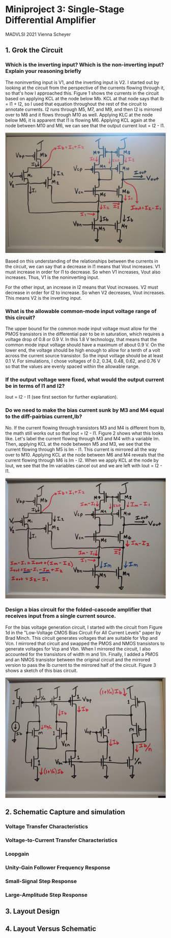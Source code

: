 # Miniproject 3: Single-Stage Differential Amplifier
MADVLSI 2021
Vienna Scheyer

## 1. Grok the Circuit
### Which is the inverting input? Which is the non-inverting input? Explain your reasoning briefly
The noninverting input is V1, and the inverting input is V2. I started out by looking at the circuit from the perspective of the currents flowing through it, so that's how I approached this. Figure 1 shows the currents in the circuit based on applying KCL at the node below Mb. KCL at that node says that Ib = I1 + I2, so I used that equation throughout the rest of the circuit to annotate currents. I2 runs through M5, M7, and M9, and then I2 is mirrored over to M8 and it flows through M10 as well. Applying KLC at the node below M6, it is apparent that I1 is flowing M6. Applying KCL again at the node between M10 and M6, we can see that the output current Iout = I2 - I1. 

![image](images/MP3_currents_grok.jpg)

Based on this understanding of the relationships between the currents in the circuit, we can say that a decrease in I1 means that Vout increases. V1 must increase in order for I1 to decrease. So when V1 increases, Vout also increases. Thus, V1 is the noninverting input.

For the other input, an increase in I2 means that Vout increases. V2 must decrease in order for I2 to increase. So when V2 decreases, Vout increases. This means V2 is the inverting input.

### What is the allowable common-mode input voltage range of this circuit?
The upper bound for the common mode input voltage must allow for the PMOS transistors in the differential pair to be in saturation, which requires a voltage drop of 0.8 or 0.9 V. In this 1.8 V technology, that means that the common mode input voltage should have a maximum of about 0.9 V. On the lower end, the voltage should be high enough to allow for a tenth of a volt across the current source transistor. So the input voltage should be at least 0.1 V. For simulations, I chose voltages of 0.2, 0.34, 0.48, 0.62, and 0.76 V so that the values are evenly spaced within the allowable range.

### If the output voltage were fixed, what would the output current be in terms of I1 and I2?
Iout = I2 - I1 (see first section for further explanation).

### Do we need to make the bias current sunk by M3 and M4 equal to the diff-pairbias current,Ib?
No. If the current flowing through transistors M3 and M4 is different from Ib, the math still works out so that Iout = I2 - I1. Figure 2 shows what this looks like. Let's label the current flowing through M3 and M4 with a variable Im. Then, applying KCL at the node between M5 and M3, we see that the current flowing through M5 is Im - I1. This current is mirrored all the way over to M10. Applying KCL at the node between M6 and M4 reveals that the current flowing through M6 is Im - I2. When we apply KCL at the node by Iout, we see that the Im variables cancel out and we are left with Iout = I2 - I1. 

![image](images/current_sink_calculations.jpg)

### Design a bias circuit for the folded-cascode amplifier that receives input from a single current source.
For the bias voltage generation circuit, I started with the circuit from Figure 1d in the "Low-Voltage CMOS Bias Circuit For All Current Levels" paper by Brad Minch. This circuit generates voltages that are suitable for Vbp and Vcn. I mirrored that circuit and swapped the PMOS and NMOS transistors to generate voltages for Vcp and Vbn. When I mirrored the circuit, I also accounted for the transistors of width m and 1/n. Finally, I added a PMOS and an NMOS transistor between the original circuit and the mirrored version to pass the Ib current to the mirrored half of the circuit. Figure 3 shows a sketch of this bias circuit.

![image](images/bias_circuit_sketch.jpg)

## 2. Schematic Capture and simulation

### Voltage Transfer Characteristics

### Voltage-to-Current Transfer Characteristics

### Loopgain

### Unity-Gain Follower Frequency Response

### Small-Signal Step Response

### Large-Amplitude Step Response

## 3. Layout Design

## 4. Layout Versus Schematic

